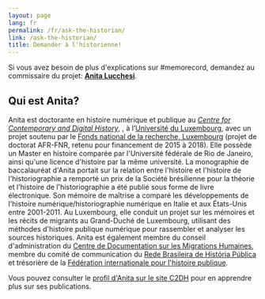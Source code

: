 ```yaml
---
layout: page
lang: fr
permalink: /fr/ask-the-historian/
link: /ask-the-historian/
title: Demander à l'historienne!
---
```


Si vous avez besoin de plus d'explications sur #memorecord, demandez au commissaire du projet: [**Anita Lucchesi**](mailto:memorecord@uni.lu).

<!-- more -->

## **Qui est Anita?**

Anita est doctorante en histoire numérique et publique au [*Centre for Contemporary and Digital History*](https://www.c2dh.uni.lu/), , à l’[Université du Luxembourg](https://www.uni.lu/), avec un projet soutenu par le [Fonds national de la recherche, Luxembourg](https://www.fnr.lu) (projet de doctorat AFR-FNR, retenu pour financement de 2015 à 2018). Elle possède un Master en histoire comparée par l'Université fédérale de Rio de Janeiro, ainsi qu'une licence d'histoire par la même université. La monographie de baccalauréat d'Anita portait sur la relation entre l'histoire et l'histoire de l'historiographie a remporté un prix de la Société brésilienne pour la théorie et l'histoire de l'historiographie a été publié sous forme de livre électronique. Son mémoire de maîtrise a comparé les développements de l'histoire numérique/historiographie numérique en Italie et aux États-Unis entre 2001-2011. Au Luxembourg, elle conduit un projet sur les mémoires et les récits de migrants au Grand-Duché de Luxembourg, utilisant des méthodes d'histoire publique numérique pour rassembler et analyser les sources historiques. Anita est également membre du conseil d'administration du [Centre de Documentation sur les Migrations Humaines](https://www.cdmh.lu), membre du comité de communication du [Rede Brasileira de História Pública](http://historiapublica.com.br/) et trésorière de la [Fédération internationale pour l'histoire publique](http://ifph.hypotheses.org/).

Vous pouvez consulter le [profil d'Anita sur le site C2DH](https://www.c2dh.uni.lu/people/anita-lucchesi) pour en apprendre plus sur ses publications.
